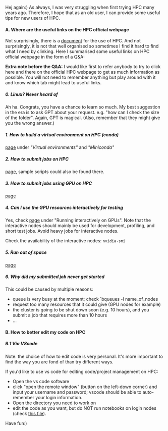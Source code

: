 
Hej again:) As always, I was very struggling when first trying HPC many years ago. Therefore, I hope that as an old user, I can provide some useful tips for new users of HPC. 

#### A. Where are the useful links on the HPC official webpage
Not surprisingly, there is a [document](https://www.hpc.dtu.dk/?page_id=3226) for the use of HPC. And not surprisingly, it is not that well organised so sometimes I find it hard to find what I need by clinking. Here I summarised some useful links on HPC official webpage in the form of a Q&A:

**Extra note before the Q&A:**
I would like first to refer anybody to try to click here and there on the official HPC webpage to get as much information as possible. You will not need to remember anything but play around with it and know which tab might lead to useful links. 

##### 0. Linux? Never heard of
Ah ha. Congrats, you have a chance to learn so much. My best suggestion in the era is to ask GPT about your request. e.g. "how can I check the size of the folder". 
Again, GPT is magical. (Also, remember that they might give you the wrong answer.) 

##### 1. How to build a virtual environment on HPC (conda)
[page](https://www.hpc.dtu.dk/?page_id=3678) under *"Virtual environments"* and *"Miniconda"*

##### 2. How to submit jobs on HPC
[page](https://www.hpc.dtu.dk/?page_id=1416), sample scripts could also be found there.

##### 3. How to submit jobs using GPU on HPC
[page](https://www.hpc.dtu.dk/?page_id=2759)

##### 4. Can I use the GPU resources interactively for testing
Yes, check [page](https://www.hpc.dtu.dk/?page_id=2129) under "Running interactively on GPUs".
Note that the interactive nodes should mainly be used for development, profiling, and short test jobs. Avoid heavy jobs for interactive nodes.

Check the availability of the interactive nodes: 
`nvidia-smi`

##### 5. Run out of space
[page](https://www.hpc.dtu.dk/?page_id=927)

##### 6. Why did my submitted job never get started
This could be caused by multiple reasons:
* queue is very busy at the moment; check `bqueues -l name_of_nodes
* request too many resources that it could give (GPU nodes for example)
* the cluster is going to be shut down soon (e.g. 10 hours), and you submit a job that requires more than 10 hours
* ...



#### B. How to better edit my code on HPC
##### B.1 Via VScode
Note: the choice of how to edit code is very personal. It's more important to find the way you are fond of than try different ways. 

If you'd like to use vs code for editing code/project management on HPC:
* Open the vs code software
* click "open the remote window" (button on the left-down corner) and input your username and password; vscode should be able to auto-remember your login information.
* Open the directory you need to work on
* edit the code as you want, but do NOT run notebooks on login nodes (check [this file](README.md)).



Have fun:)